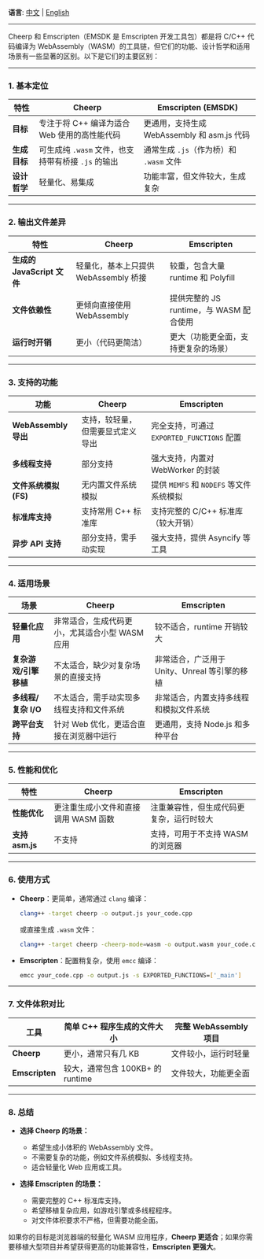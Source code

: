 **语言**: [中文](#) | [English](README.md)

---

Cheerp 和 Emscripten（EMSDK 是 Emscripten 开发工具包）都是将 C/C++ 代码编译为 WebAssembly（WASM）的工具链，但它们的功能、设计哲学和适用场景有一些显著的区别。以下是它们的主要区别：

---

### **1. 基本定位**

| 特性         | Cheerp                                             | Emscripten (EMSDK)                          |
| ------------ | -------------------------------------------------- | ------------------------------------------- |
| **目标**     | 专注于将 C++ 编译为适合 Web 使用的高性能代码       | 更通用，支持生成 WebAssembly 和 asm.js 代码 |
| **生成目标** | 可生成纯 `.wasm` 文件，也支持带有桥接 `.js` 的输出 | 通常生成 `.js`（作为桥）和 `.wasm` 文件     |
| **设计哲学** | 轻量化、易集成                                     | 功能丰富，但文件较大，生成复杂              |

---

### **2. 输出文件差异**

| 特性                       | Cheerp                                | Emscripten                              |
| -------------------------- | ------------------------------------- | --------------------------------------- |
| **生成的 JavaScript 文件** | 轻量化，基本上只提供 WebAssembly 桥接 | 较重，包含大量 runtime 和 Polyfill      |
| **文件依赖性**             | 更倾向直接使用 WebAssembly            | 提供完整的 JS runtime，与 WASM 配合使用 |
| **运行时开销**             | 更小（代码更简洁）                    | 更大（功能更全面，支持更复杂的场景）    |

---

### **3. 支持的功能**

| 功能                  | Cheerp                           | Emscripten                                 |
| --------------------- | -------------------------------- | ------------------------------------------ |
| **WebAssembly 导出**  | 支持，较轻量，但需要显式定义导出 | 完全支持，可通过 `EXPORTED_FUNCTIONS` 配置 |
| **多线程支持**        | 部分支持                         | 强大支持，内置对 WebWorker 的封装          |
| **文件系统模拟 (FS)** | 无内置文件系统模拟               | 提供 `MEMFS` 和 `NODEFS` 等文件系统模拟    |
| **标准库支持**        | 支持常用 C++ 标准库              | 支持完整的 C/C++ 标准库（较大开销）        |
| **异步 API 支持**     | 部分支持，需手动实现             | 强大支持，提供 Asyncify 等工具             |

---

### **4. 适用场景**

| 场景                  | Cheerp                                         | Emscripten                                    |
| --------------------- | ---------------------------------------------- | --------------------------------------------- |
| **轻量化应用**        | 非常适合，生成代码更小，尤其适合小型 WASM 应用 | 较不适合，runtime 开销较大                    |
| **复杂游戏/引擎移植** | 不太适合，缺少对复杂场景的直接支持             | 非常适合，广泛用于 Unity、Unreal 等引擎的移植 |
| **多线程/复杂 I/O**   | 不太适合，需手动实现多线程支持和文件系统       | 非常适合，内置支持多线程和模拟文件系统        |
| **跨平台支持**        | 针对 Web 优化，更适合直接在浏览器中运行        | 更通用，支持 Node.js 和多种平台               |

---

### **5. 性能和优化**

| 特性            | Cheerp                               | Emscripten                               |
| --------------- | ------------------------------------ | ---------------------------------------- |
| **性能优化**    | 更注重生成小文件和直接调用 WASM 函数 | 注重兼容性，但生成代码更复杂，运行时较大 |
| **支持 asm.js** | 不支持                               | 支持，可用于不支持 WASM 的浏览器         |

---

### **6. 使用方式**

- **Cheerp**：更简单，通常通过 `clang` 编译：

  ```bash
  clang++ -target cheerp -o output.js your_code.cpp
  ```

  或直接生成 `.wasm` 文件：

  ```bash
  clang++ -target cheerp -cheerp-mode=wasm -o output.wasm your_code.cpp
  ```

- **Emscripten**：配置稍复杂，使用 `emcc` 编译：
  ```bash
  emcc your_code.cpp -o output.js -s EXPORTED_FUNCTIONS=['_main']
  ```

---

### **7. 文件体积对比**

| 工具           | 简单 C++ 程序生成的文件大小      | 完整 WebAssembly 项目 |
| -------------- | -------------------------------- | --------------------- |
| **Cheerp**     | 更小，通常只有几 KB              | 文件较小，运行时轻量  |
| **Emscripten** | 较大，通常包含 100KB+ 的 runtime | 文件较大，功能更全面  |

---

### **8. 总结**

- **选择 Cheerp 的场景：**

  - 希望生成小体积的 WebAssembly 文件。
  - 不需要复杂的功能，例如文件系统模拟、多线程支持。
  - 适合轻量化 Web 应用或工具。

- **选择 Emscripten 的场景：**
  - 需要完整的 C++ 标准库支持。
  - 希望移植复杂应用，如游戏引擎或多线程程序。
  - 对文件体积要求不严格，但需要功能全面。

如果你的目标是浏览器端的轻量化 WASM 应用程序，**Cheerp 更适合**；如果你需要移植大型项目并希望获得更高的功能兼容性，**Emscripten 更强大**。
